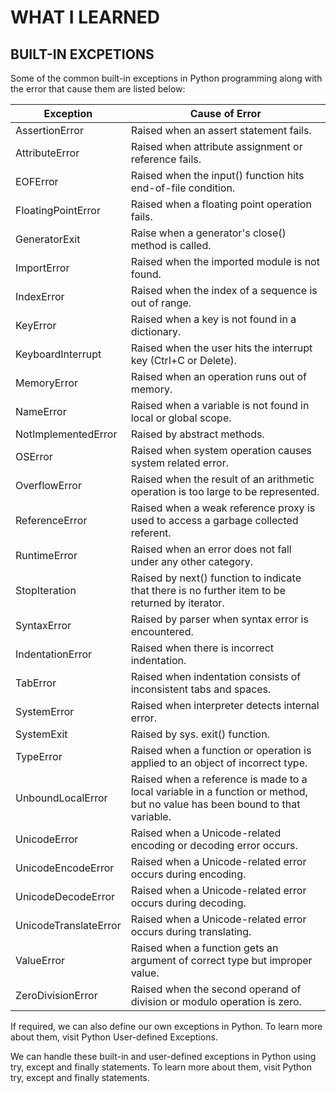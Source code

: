 # WHAT I LEARNED

## BUILT-IN EXCPETIONS

Some of the common built-in exceptions in Python programming along with the error that cause them are listed below:

Exception | Cause of Error |
--- | --- |
AssertionError | Raised when an assert statement fails. |
AttributeError | Raised when attribute assignment or reference fails. |
EOFError | Raised when the input() function hits end-of-file condition. |
FloatingPointError | Raised when a floating point operation fails. |
GeneratorExit | Raise when a generator's close() method is called. |
ImportError | Raised when the imported module is not found. |
IndexError | Raised when the index of a sequence is out of range. |
KeyError | Raised when a key is not found in a dictionary. |
KeyboardInterrupt | Raised when the user hits the interrupt key (Ctrl+C or Delete). |
MemoryError | Raised when an operation runs out of memory. |
NameError | Raised when a variable is not found in local or global scope. |
NotImplementedError | Raised by abstract methods. |
OSError | Raised when system operation causes system related error. |
OverflowError | Raised when the result of an arithmetic operation is too large to be represented. |
ReferenceError | Raised when a weak reference proxy is used to access a garbage collected referent. |
RuntimeError | Raised when an error does not fall under any other category. |
StopIteration | Raised by next() function to indicate that there is no further item to be returned by iterator. |
SyntaxError | Raised by parser when syntax error is encountered. |
IndentationError | Raised when there is incorrect indentation. |
TabError | Raised when indentation consists of inconsistent tabs and spaces. |
SystemError | Raised when interpreter detects internal error. |
SystemExit | Raised by sys. exit() function. |
TypeError | Raised when a function or operation is applied to an object of incorrect type. |
UnboundLocalError | Raised when a reference is made to a local variable in a function or method, but no value has been bound to that variable. |
UnicodeError | Raised when a Unicode-related encoding or decoding error occurs. |
UnicodeEncodeError | Raised when a Unicode-related error occurs during encoding. |
UnicodeDecodeError | Raised when a Unicode-related error occurs during decoding. |
UnicodeTranslateError | Raised when a Unicode-related error occurs during translating. |
ValueError | Raised when a function gets an argument of correct type but improper value. |
ZeroDivisionError | Raised when the second operand of division or modulo operation is zero. |

If required, we can also define our own exceptions in Python. To learn more about them, visit Python User-defined Exceptions.

We can handle these built-in and user-defined exceptions in Python using try, except and finally statements. To learn more about them, visit Python try, except and finally statements.